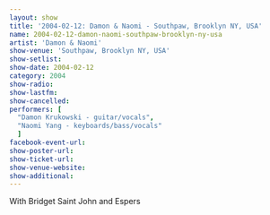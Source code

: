 ```yaml
---
layout: show
title: '2004-02-12: Damon & Naomi - Southpaw, Brooklyn NY, USA'
name: 2004-02-12-damon-naomi-southpaw-brooklyn-ny-usa
artist: 'Damon & Naomi'
show-venue: 'Southpaw, Brooklyn NY, USA'
show-setlist: 
show-date: 2004-02-12
category: 2004
show-radio: 
show-lastfm: 
show-cancelled: 
performers: [
  "Damon Krukowski - guitar/vocals",
  "Naomi Yang - keyboards/bass/vocals"
  ]
facebook-event-url: 
show-poster-url: 
show-ticket-url: 
show-venue-website: 
show-additional: 
---
```


With Bridget Saint John and Espers